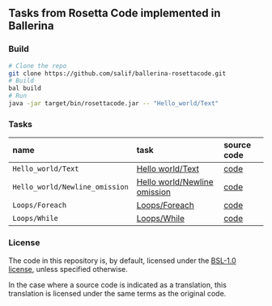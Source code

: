 ## Tasks from Rosetta Code implemented in Ballerina

### Build

```bash
# Clone the repo
git clone https://github.com/salif/ballerina-rosettacode.git
# Build
bal build
# Run
java -jar target/bin/rosettacode.jar -- "Hello_world/Text"
```

### Tasks

| name | task | source code |
| :--- | :--- | :--- |
| `Hello_world/Text` | [Hello world/Text](https://www.rosettacode.org/wiki/Hello_world/Text) | [code](/modules/Hello_world_Text/main.bal) |
| `Hello_world/Newline_omission` | [Hello world/Newline omission](https://www.rosettacode.org/wiki/Hello_world/Newline_omission) | [code](/modules/Hello_world_Newline_omission/main.bal) |
| `Loops/Foreach` | [Loops/Foreach](https://www.rosettacode.org/wiki/Loops/Foreach) | [code](/modules/Loops_Foreach/main.bal) |
| `Loops/While` | [Loops/While](https://www.rosettacode.org/wiki/Loops/While) | [code](/modules/Loops_While/main.bal) |


### License

The code in this repository is, by default, licensed under the 
[BSL-1.0 license](./LICENSE.txt), unless specified otherwise.

In the case where a source code is indicated as a translation, 
this translation is licensed under the same terms as the original code.
